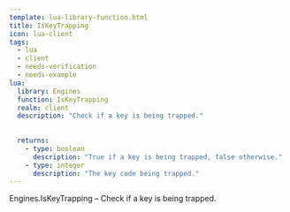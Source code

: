 ```yaml
---
template: lua-library-function.html
title: IsKeyTrapping
icon: lua-client
tags:
  - lua
  - client
  - needs-verification
  - needs-example
lua:
  library: Engines
  function: IsKeyTrapping
  realm: client
  description: "Check if a key is being trapped."
  
  
  returns:
    - type: boolean
      description: "True if a key is being trapped, false otherwise."
    - type: integer
      description: "The key code being trapped."
---
```


<div class="lua__search__keywords">
Engines.IsKeyTrapping &#x2013; Check if a key is being trapped.
</div>
